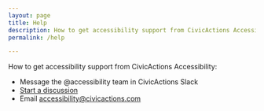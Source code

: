```yaml
---
layout: page
title: Help
description: How to get accessibility support from CivicActions Accessibility.
permalink: /help

---
```


How to get accessibility support from CivicActions Accessibility:

* Message the @accessibility team in CivicActions Slack
* [Start a discussion](https://github.com/CivicActions/accessibility/discussions)
* Email accessibility@civicactions.com

